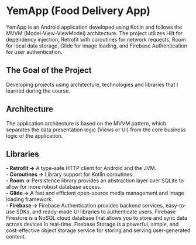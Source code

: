 # YemApp (Food Delivery App)
YemApp is an Android application developed using Kotlin and follows the MVVM (Model-View-ViewModel) architecture. The project utilizes Hilt for dependency injection, Retrofit with coroutines for network requests, Room for local data storage, Glide for image loading, and Firebase Authentication for user authentication.

## The Goal of the Project
Developing projects using architecture, technologies and libraries that I learned during the course.

## Architecture
The application architecture is based on the MVVM pattern, which separates the data presentation logic (Views or UI) from the core business logic of the application.

## Libraries
**- Retrofit ->** A type-safe HTTP client for Android and the JVM. <br/>
**- Coroutines ->** Library support for Kotlin coroutines. <br/>
**- Room ->** Persistence library provides an abstraction layer over SQLite to allow for more robust database access. <br/>
**- Glide ->** A fast and efficient open-source media management and image loading framework. <br/>
**- Firebase ->**  Firebase Authentication provides backend services, easy-to-use SDKs, and ready-made UI libraries to authenticate users. Firebase Firestore is a NoSQL cloud database that allows you to store and sync data across devices in real-time. Firebase Storage is a powerful, simple, and cost-effective object storage service for storing and serving user-generated content.
